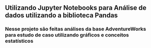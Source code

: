 ## Utilizando Jupyter Notebooks para Análise de dados utilizando a biblioteca Pandas

### Nesse projeto são feitas análises da base AdventureWorks para estudo de caso utilizando gráficos e conceitos estatísticos
